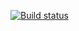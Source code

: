 [![Build status](https://ci.appveyor.com/api/projects/status/9bfm93i0e9lbax6p/branch/main?svg=true)](https://ci.appveyor.com/project/MilkyWay300/selenide/branch/main)
